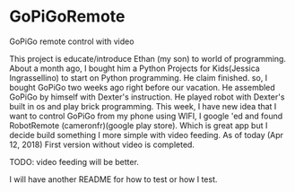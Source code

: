 # GoPiGoRemote
GoPiGo remote control with video

This project is educate/introduce Ethan (my son) to world of programming.
About a month ago, I bought him a Python Projects for Kids(Jessica Ingrassellino) to start on Python programming. He claim finished.
so, I bought GoPiGo two weeks ago right before our vacation. He assembled GoPiGo by himself with Dexter's instruction.
He played robot with Dexter's built in os and play brick programming.
This week, I have new idea that I want to control GoPiGo from my phone using WIFI, I google 'ed and found RobotRemote 
(cameronfr)(google play store). Which is great app but I decide build something I more simple with video feeding.
As of today (Apr 12, 2018) First version without video is completed.

TODO: video feeding will be better.

I will have another README for how to test or how I test.


